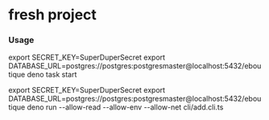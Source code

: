 # fresh project

### Usage

export SECRET_KEY=SuperDuperSecret export
DATABASE_URL=postgres://postgres:postgresmaster@localhost:5432/eboutique deno
task start

export SECRET_KEY=SuperDuperSecret export
DATABASE_URL=postgres://postgres:postgresmaster@localhost:5432/eboutique deno
run --allow-read --allow-env --allow-net cli/add.cli.ts
